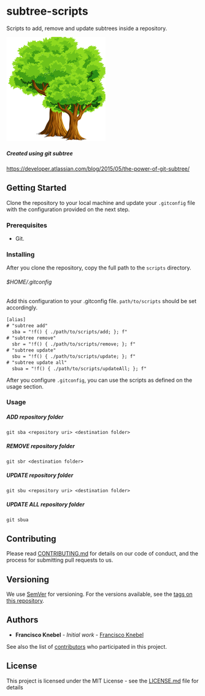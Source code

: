 # subtree-scripts
Scripts to add, remove and update subtrees inside a repository.

![logo.png](logo.png)

##### Created using git subtree
https://developer.atlassian.com/blog/2015/05/the-power-of-git-subtree/

## Getting Started
Clone the repository to your local machine and update your `.gitconfig` file with the configuration provided on the next step.

### Prerequisites
- Git.

### Installing
After you clone the repository, copy the full path to the `scripts` directory.

###### $HOME/.gitconfig

Add this configuration to your .gitconfig file.
`path/to/scripts` should be set accordingly.

```
[alias]
# "subtree add"
  sba = "!f() { ./path/to/scripts/add; }; f"
# "subtree remove"
  sbr = "!f() { ./path/to/scripts/remove; }; f"
# "subtree update"
  sbu = "!f() { ./path/to/scripts/update; }; f"
# "subtree update all"
  sbua = "!f() { ./path/to/scripts/updateAll; }; f"
```

After you configure `.gitconfig`, you can use the scripts as defined on the usage section.

### Usage

##### ADD repository folder
```
git sba <repository uri> <destination folder>
```

##### REMOVE repository folder
```
git sbr <destination folder>
```

##### UPDATE repository folder
```
git sbu <repository uri> <destination folder>
```

##### UPDATE ALL repository folder

```
git sbua
```

## Contributing

Please read [CONTRIBUTING.md](CONTRIBUTING.md) for details on our code of conduct, and the process for submitting pull requests to us.

## Versioning

We use [SemVer](http://semver.org/) for versioning. For the versions available, see the [tags on this repository](https://github.com/franciscoknebel/subtree-scripts/tags).

## Authors

* **Francisco Knebel** - *Initial work* - [Francisco Knebel](https://github.com/FranciscoKnebel)

See also the list of [contributors](https://github.com/FranciscoKnebel/subtree-scripts/contributors) who participated in this project.

## License

This project is licensed under the MIT License - see the [LICENSE.md](LICENSE.md) file for details
